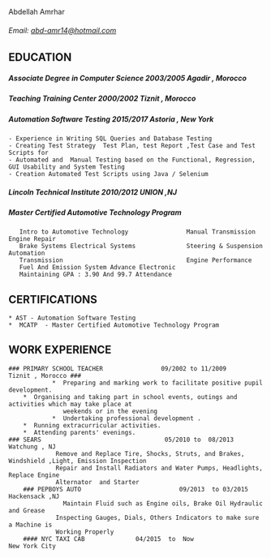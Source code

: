  Abdellah Amrhar
 ###### Email: abd-amr14@hotmail.com
 
## EDUCATION 

  ##### Associate Degree  in Computer Science                        2003/2005                       Agadir , Morocco
  ##### Teaching Training Center                                     2000/2002                       Tiznit , Morocco
  ##### Automation Software Testing                                  2015/2017                        Astoria , New York
    - Experience in Writing SQL Queries and Database Testing
    - Creating Test Strategy  Test Plan, test Report ,Test Case and Test Scripts for 
    - Automated and  Manual Testing based on the Functional, Regression, GUI Usability and System Testing           
    - Creation Automated Test Scripts using Java / Selenium
##### Lincoln Technical Institute        2010/2012        UNION ,NJ 
##### Master Certified Automotive Technology Program 
       Intro to Automotive Technology                Manual Transmission Engine Repair                                        
       Brake Systems Electrical Systems              Steering & Suspension Automation 
       Transmission                                  Engine Performance 
       Fuel And Emission System Advance Electronic 
       Maintaining GPA : 3.90 And 99.7 Attendance
## CERTIFICATIONS
	* AST - Automation Software Testing 
	*  MCATP  - Master Certified Automotive Technology Program
## WORK EXPERIENCE
	### PRIMARY SCHOOL TEACHER                09/2002 to 11/2009                     Tiznit , Morocco ###
                *  Preparing and marking work to facilitate positive pupil development.
		*  Organising and taking part in school events, outings and activities which may take place at                
                   weekends or in the evening
                *  Undertaking professional development . 
		*  Running extracurricular activities.
		*  Attending parents' evenings.
	### SEARS                                  05/2010 to  08/2013                       Watchung , NJ
                 Remove and Replace Tire, Shocks, Struts, and Brakes, Windshield ,Light, Emission Inspection
                 Repair and Install Radiators and Water Pumps, Headlights, Replace Engine   
                 Alternator  and Starter 
        ### PEPBOYS AUTO                           09/2013  to 03/2015                           Hackensack ,NJ
                   Maintain Fluid such as Engine oils, Brake Oil Hydraulic  and Grease
                 Inspecting Gauges, Dials, Others Indicators to make sure a Machine is 
                 Working Properly
        #### NYC TAXI CAB              04/2015  to  Now                         New York City

